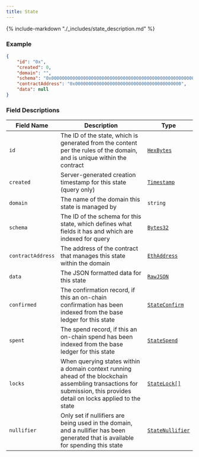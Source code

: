 ```yaml
---
title: State
---
```

{% include-markdown "./_includes/state_description.md" %}

### Example

```json
{
    "id": "0x",
    "created": 0,
    "domain": "",
    "schema": "0x0000000000000000000000000000000000000000000000000000000000000000",
    "contractAddress": "0x0000000000000000000000000000000000000000",
    "data": null
}
```

### Field Descriptions

| Field Name | Description | Type |
|------------|-------------|------|
| `id` | The ID of the state, which is generated from the content per the rules of the domain, and is unique within the contract | [`HexBytes`](simpletypes.md#hexbytes) |
| `created` | Server-generated creation timestamp for this state (query only) | [`Timestamp`](simpletypes.md#timestamp) |
| `domain` | The name of the domain this state is managed by | `string` |
| `schema` | The ID of the schema for this state, which defines what fields it has and which are indexed for query | [`Bytes32`](simpletypes.md#bytes32) |
| `contractAddress` | The address of the contract that manages this state within the domain | [`EthAddress`](simpletypes.md#ethaddress) |
| `data` | The JSON formatted data for this state | [`RawJSON`](simpletypes.md#rawjson) |
| `confirmed` | The confirmation record, if this an on-chain confirmation has been indexed from the base ledger for this state | [`StateConfirm`](stateconfirm.md#stateconfirm) |
| `spent` | The spend record, if this an on-chain spend has been indexed from the base ledger for this state | [`StateSpend`](statespend.md#statespend) |
| `locks` | When querying states within a domain context running ahead of the blockchain assembling transactions for submission, this provides detail on locks applied to the state | [`StateLock[]`](statelock.md#statelock) |
| `nullifier` | Only set if nullifiers are being used in the domain, and a nullifier has been generated that is available for spending this state | [`StateNullifier`](#statenullifier) |

